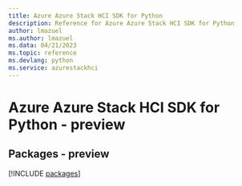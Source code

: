 ```yaml
---
title: Azure Azure Stack HCI SDK for Python
description: Reference for Azure Azure Stack HCI SDK for Python
author: lmazuel
ms.author: lmazuel
ms.data: 04/21/2023
ms.topic: reference
ms.devlang: python
ms.service: azurestackhci
---
```

# Azure Azure Stack HCI SDK for Python - preview
## Packages - preview
[!INCLUDE [packages](azure-stack-hci-index.md)]
